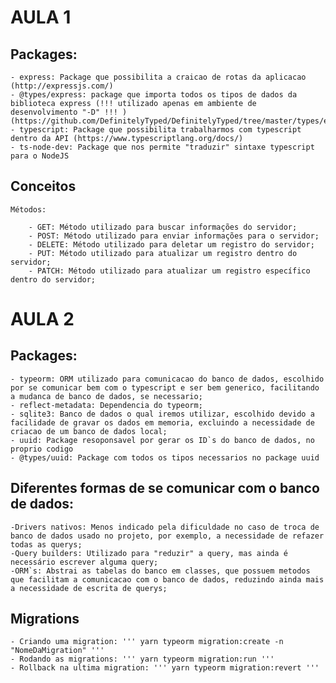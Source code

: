 # AULA 1

## Packages:
    - express: Package que possibilita a craicao de rotas da aplicacao (http://expressjs.com/)
    - @types/express: package que importa todos os tipos de dados da biblioteca express (!!! utilizado apenas em ambiente de desenvolvimento "-D" !!! ) (https://github.com/DefinitelyTyped/DefinitelyTyped/tree/master/types/express)
    - typescript: Package que possibilita trabalharmos com typescript dentro da API (https://www.typescriptlang.org/docs/)
    - ts-node-dev: Package que nos permite "traduzir" sintaxe typescript para o NodeJS

## Conceitos

    Métodos:

        - GET: Método utilizado para buscar informações do servidor;
        - POST: Método utilizado para enviar informações para o servidor;
        - DELETE: Método utilizado para deletar um registro do servidor;
        - PUT: Método utilizado para atualizar um registro dentro do servidor;
        - PATCH: Método utilizado para atualizar um registro específico dentro do servidor;

# AULA 2

## Packages:
    - typeorm: ORM utilizado para comunicacao do banco de dados, escolhido por se comunicar bem com o typescript e ser bem generico, facilitando a mudanca de banco de dados, se necessario;
    - reflect-metadata: Dependencia do typeorm;
    - sqlite3: Banco de dados o qual iremos utilizar, escolhido devido a facilidade de gravar os dados em memoria, excluindo a necessidade de criacao de um banco de dados local;
    - uuid: Package resoponsavel por gerar os ID`s do banco de dados, no proprio codigo
    - @types/uuid: Package com todos os tipos necessarios no package uuid

## Diferentes formas de se comunicar com o banco de dados:
    -Drivers nativos: Menos indicado pela dificuldade no caso de troca de banco de dados usado no projeto, por exemplo, a necessidade de refazer todas as querys;
    -Query builders: Utilizado para "reduzir" a query, mas ainda é necessário escrever alguma query;
    -ORM`s: Abstrai as tabelas do banco em classes, que possuem metodos que facilitam a comunicacao com o banco de dados, reduzindo ainda mais a necessidade de escrita de querys;

## Migrations
    - Criando uma migration: ''' yarn typeorm migration:create -n "NomeDaMigration" '''
    - Rodando as migrations: ''' yarn typeorm migration:run '''
    - Rollback na ultima migration: ''' yarn typeorm migration:revert '''
